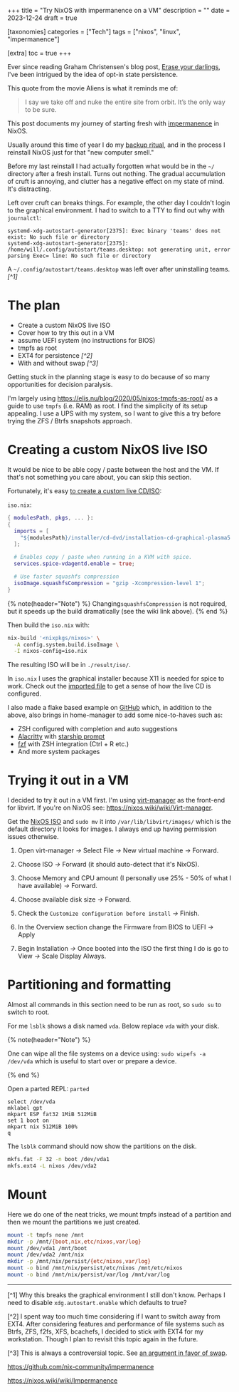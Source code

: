 +++
title = "Try NixOS with impermanence on a VM"
description = ""
date = 2023-12-24
draft = true

[taxonomies]
categories = ["Tech"]
tags = ["nixos", "linux", "impermanence"]

[extra]
toc = true
+++

Ever since reading Graham Christensen's blog post, [Erase your
darlings](https://grahamc.com/blog/erase-your-darlings), I've been intrigued by
the idea of opt-in state persistence.

This quote from the movie Aliens is what it reminds me of:

>I say we take off and nuke the entire site from orbit. It’s the only way to be sure.

This post documents my journey of starting fresh with
[impermanence](https://nixos.wiki/wiki/Impermanence) in NixOS.

<!-- more -->

Usually around this time of year I do my [backup
ritual](https://willbush.dev/blog/synology-nas-backup/), and in the process I
reinstall NixOS just for that "new computer smell."

Before my last reinstall I had actually forgotten what would be in the `~/`
directory after a fresh install. Turns out nothing. The gradual accumulation of
cruft is annoying, and clutter has a negative effect on my state of mind. It's
distracting.

Left over cruft can breaks things. For example, the other day I couldn't login
to the graphical environment. I had to switch to a TTY to find out why with
`journalctl`:

```
systemd-xdg-autostart-generator[2375]: Exec binary 'teams' does not exist: No such file or directory
systemd-xdg-autostart-generator[2375]: /home/will/.config/autostart/teams.desktop: not generating unit, error parsing Exec= line: No such file or directory
```

A `~/.config/autostart/teams.desktop` was left over after uninstalling teams.<cite>[^1]</cite>

# The plan

- Create a custom NixOS live ISO
- Cover how to try this out in a VM
- assume UEFI system (no instructions for BIOS)
- tmpfs as root
- EXT4 for persistence <cite>[^2]</cite>
- With and without swap <cite>[^3]</cite>

Getting stuck in the planning stage is easy to do because of so many
opportunities for decision paralysis.

I'm largely using <https://elis.nu/blog/2020/05/nixos-tmpfs-as-root/> as a guide
to use `tmpfs` (i.e. RAM) as root. I find the simplicity of its setup appealing.
I use a UPS with my system, so I want to give this a try before trying the ZFS /
Btrfs snapshots approach.

# Creating a custom NixOS live ISO

It would be nice to be able copy / paste between the host and the VM. If that's
not something you care about, you can skip this section.

Fortunately, it's easy [to create a custom live
CD/ISO](https://nixos.wiki/wiki/Creating_a_NixOS_live_CD):

`iso.nix`:

```nix
{ modulesPath, pkgs, ... }:
{
  imports = [
    "${modulesPath}/installer/cd-dvd/installation-cd-graphical-plasma5.nix"
  ];

  # Enables copy / paste when running in a KVM with spice.
  services.spice-vdagentd.enable = true;

  # Use faster squashfs compression
  isoImage.squashfsCompression = "gzip -Xcompression-level 1";
}
```


{% note(header="Note") %}
Changing`squashfsCompression` is not required, but it speeds up the build dramatically (see the wiki link above).
{% end %}

Then build the `iso.nix` with:

```sh
nix-build '<nixpkgs/nixos>' \
  -A config.system.build.isoImage \
  -I nixos-config=iso.nix
```

The resulting ISO will be in `./result/iso/`.

In `iso.nix` I uses the graphical installer because X11 is needed for spice to
work. Check out the [imported
file](https://github.com/NixOS/nixpkgs/blob/f450b7ca7057b98367fc13e172d10f7dc2334db7/nixos/modules/installer/cd-dvd/installation-cd-graphical-plasma5.nix#L1)
to get a sense of how the live CD is configured.

I also made a flake based example on
[GitHub](https://github.com/willbush/ex-nixos-live-iso) which, in addition to
the above, also brings in home-manager to add some nice-to-haves such as:

- ZSH configured with completion and auto suggestions
- [Alacritty](https://github.com/alacritty/alacritty) with [starship prompt](https://starship.rs/)
- [fzf](https://github.com/junegunn/fzf) with ZSH integration (Ctrl + R etc.)
- And more system packages

# Trying it out in a VM

I decided to try it out in a VM first. I'm using
[virt-manager](https://virt-manager.org/) as the front-end for libvirt. If
you're on NixOS see: <https://nixos.wiki/wiki/Virt-manager>.

Get the [NixOS ISO](https://nixos.org/download.html#nixos-iso) and `sudo mv` it
into `/var/lib/libvirt/images/` which is the default directory it looks for
images. I always end up having permission issues otherwise.

1. Open virt-manager *->* Select File *->* New virtual machine *->* Forward.

2. Choose ISO *->* Forward (it should auto-detect that it's NixOS).

3. Choose Memory and CPU amount (I personally use 25% - 50% of what I have available) *->* Forward.

4. Choose available disk size *->* Forward.

5. Check the `Customize configuration before install` *->* Finish.

6. In the Overview section change the Firmware from BIOS to UEFI *->* Apply

7. Begin Installation *->* Once booted into the ISO the first thing I do is go to View *->* Scale Display Always.

# Partitioning and formatting

Almost all commands in this section need to be run as root, so `sudo su` to switch to root.

For me `lsblk` shows a disk named `vda`. Below replace `vda` with your disk.

{% note(header="Note") %}

One can wipe all the file systems on a device using: `sudo wipefs -a /dev/vda`
which is useful to start over or prepare a device.

{% end %}

Open a parted REPL: `parted`

```
select /dev/vda
mklabel gpt
mkpart ESP fat32 1MiB 512MiB
set 1 boot on
mkpart nix 512MiB 100%
q
```

The `lsblk` command should now show the partitions on the disk.

```sh
mkfs.fat -F 32 -n boot /dev/vda1
mkfs.ext4 -L nixos /dev/vda2
```

# Mount

Here we do one of the neat tricks, we mount tmpfs instead of a partition and then we mount the partitions we just created.

```sh
mount -t tmpfs none /mnt
mkdir -p /mnt/{boot,nix,etc/nixos,var/log}
mount /dev/vda1 /mnt/boot
mount /dev/vda2 /mnt/nix
mkdir -p /mnt/nix/persist/{etc/nixos,var/log}
mount -o bind /mnt/nix/persist/etc/nixos /mnt/etc/nixos
mount -o bind /mnt/nix/persist/var/log /mnt/var/log
```

---

[^1] Why this breaks the graphical environment I still don't know. Perhaps I need to disable `xdg.autostart.enable` which defaults to true?

[^2] I spent way too much time considering if I want to switch away from EXT4.
After considering features and performance of file systems such as Btrfs, ZFS,
f2fs, XFS, bcachefs, I decided to stick with EXT4 for my workstation. Though I
plan to revisit this topic again in the future.

[^3] This is always a controversial topic. See [an argument in favor of swap](https://chrisdown.name/2018/01/02/in-defence-of-swap.html).

<https://github.com/nix-community/impermanence>

<https://nixos.wiki/wiki/Impermanence>
